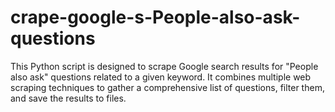 # crape-google-s-People-also-ask-questions
This Python script is designed to scrape Google search results for "People also ask" questions related to a given keyword. It combines multiple web scraping techniques to gather a comprehensive list of questions, filter them, and save the results to files.
